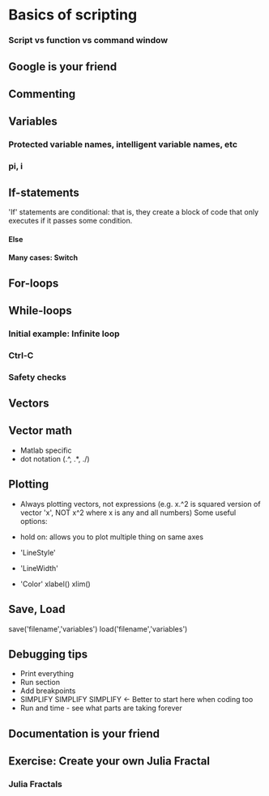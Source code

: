 # Basics of scripting
### Script vs function vs command window

## Google is your friend

## Commenting

## Variables

### Protected variable names, intelligent variable names, etc
### pi, i


## If-statements

'If' statements are conditional: that is, they create a block of code that only executes if it passes some condition. 


#### Else

#### Many cases: Switch

## For-loops

## While-loops

### Initial example: Infinite loop
### Ctrl-C
### Safety checks

## Vectors

## Vector math

- Matlab specific
- dot notation (.^, .*, ./)


## Plotting

- Always plotting vectors, not expressions (e.g. x.^2 is squared version of vector 'x', NOT x^2 where x is any and all numbers)
Some useful options:

- hold on: allows you to plot multiple thing on same axes
- 'LineStyle'
- 'LineWidth'
- 'Color'
xlabel()
xlim()

## Save, Load
save('filename','variables')
load('filename','variables')

## Debugging tips

- Print everything 
- Run section
- Add breakpoints
- SIMPLIFY SIMPLIFY SIMPLIFY <- Better to start here when coding too
- Run and time - see what parts are taking forever

## Documentation is your friend




## Exercise: Create your own Julia Fractal

### Julia Fractals

